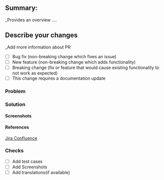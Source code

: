 ## Summary:
_Provides an overview ....


## Describe your changes
_Add more information about PR
- [ ] Bug fix (non-breaking change which fixes an issue)
- [ ] New feature (non-breaking change which adds functionality)
- [ ] Breaking change (fix or feature that would cause existing functionality to not work as expected)
- [ ] This change requires a documentation update

### Problem


### Solution 


#### Screenshots



#### References
[Jira ](www.github.com/)
[Confluence ](www.github.com)


### Checks
 - [ ] Add test cases
 - [ ] Add Screenshots
 - [ ] Add translations(if available)